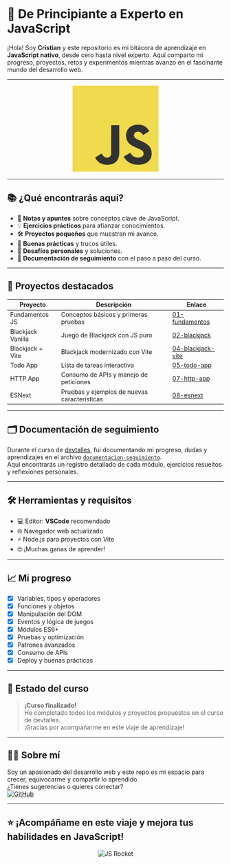 # 🚀 De Principiante a Experto en JavaScript

¡Hola! Soy **Cristian** y este repositorio es mi bitácora de aprendizaje en **JavaScript nativo**, desde cero hasta nivel experto. Aquí comparto mi progreso, proyectos, retos y experimentos mientras avanzo en el fascinante mundo del desarrollo web.

---

<p align="center">
  <img src="https://raw.githubusercontent.com/github/explore/main/topics/javascript/javascript.png" width="200" alt="JavaScript Logo"/>
</p>

---

## 📚 ¿Qué encontrarás aquí?

- 📝 **Notas y apuntes** sobre conceptos clave de JavaScript.
- 💡 **Ejercicios prácticos** para afianzar conocimientos.
- 🛠️ **Proyectos pequeños** que muestran mi avance.
- 🚦 **Buenas prácticas** y trucos útiles.
- 🎯 **Desafíos personales** y soluciones.
- 📖 **Documentación de seguimiento** con el paso a paso del curso.

---

## 🌱 Proyectos destacados

| Proyecto                | Descripción                                 | Enlace                |
|-------------------------|---------------------------------------------|-----------------------|
| Fundamentos JS          | Conceptos básicos y primeras pruebas        | [01-fundamentos](01-fundamentos/) |
| Blackjack Vanilla       | Juego de Blackjack con JS puro              | [02-blackjack](02-blackjack/)     |
| Blackjack + Vite        | Blackjack modernizado con Vite              | [04-blackjack-vite](04-blackjack-vite/) |
| Todo App                | Lista de tareas interactiva                 | [05-todo-app](05-todo-app/)       |
| HTTP App                | Consumo de APIs y manejo de peticiones      | [07-http-app](07-http-app/)       |
| ESNext                  | Pruebas y ejemplos de nuevas características| [08-esnext](08-esnext/)           |

---

## 🗂️ Documentación de seguimiento

Durante el curso de [devtalles](https://cursos.devtalles.com/), fui documentando mi progreso, dudas y aprendizajes en el archivo [`documentacion-seguimiento`](documentacion-seguimiento/).  
Aquí encontrarás un registro detallado de cada módulo, ejercicios resueltos y reflexiones personales.

---

## 🛠️ Herramientas y requisitos

- 💻 Editor: **VSCode** recomendado
- 🌐 Navegador web actualizado
- ⚡ Node.js para proyectos con Vite
- 🤓 ¡Muchas ganas de aprender!

---

## 📈 Mi progreso

- [x] Variables, tipos y operadores
- [x] Funciones y objetos
- [x] Manipulación del DOM
- [x] Eventos y lógica de juegos
- [x] Módulos ES6+
- [x] Pruebas y optimización
- [x] Patrones avanzados
- [x] Consumo de APIs
- [x] Deploy y buenas prácticas

---

## 🎉 Estado del curso

> **¡Curso finalizado!**  
> He completado todos los módulos y proyectos propuestos en el curso de devtalles.  
> ¡Gracias por acompañarme en este viaje de aprendizaje!

---

## 👨‍💻 Sobre mí

Soy un apasionado del desarrollo web y este repo es mi espacio para crecer, equivocarme y compartir lo aprendido.  
¿Tienes sugerencias o quieres conectar?  
[![GitHub](https://img.shields.io/badge/GitHub-cristian-blue?logo=github)](https://github.com/)

---

## ⭐ ¡Acompáñame en este viaje y mejora tus habilidades en JavaScript!

<p align="center">
  <img src="https://media.giphy.com/media/ln7z2eWriiQAllfVcn/giphy.gif" width="200" alt="JS Rocket"/>
</p>
